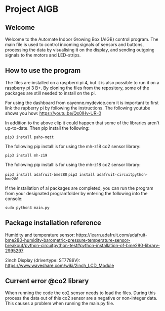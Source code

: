 # Project AIGB

Welcome
------
Welcome to the Automate Indoor Growing Box (AIGB) control program. The main file is used to control incoming signals of sensors  and buttons, processing the data by visualising it on the display, and sending outgoing signals to the motors and LED-strips.

How to use the program
------
The files are installed on a raspberri pi 4, but it is also possible to run it on a raspberry pi 3 B+. By cloning the files from the repository, some of the packages are still needed to install on the pi.

For using the dashboard from cayenne.mydevice.com it is important to first link the rapberry pi by following the instructions. The following youtube shows you how: https://youtu.be/Qx0IHv-UR-0

In addition to the above clip it could happen that some of the libraries aren't up-to-date. Then pip install the following:

```pip3 install paho-mqtt```

The following pip install is for using the mh-z18 co2 sensor library:

```pip3 install mh-z19```

The following pip install is for using the mh-z18 co2 sensor library:

```pip3 install adafruit-bme280```
```pip3 install adafruit-circuitpython-bme280```

If the installation of al packages are completed, you can run the program from your designated programfolder by entering the following into the console: 

```sudo python3 main.py```

Package installation reference
------
Humidity and temperature sensor: https://learn.adafruit.com/adafruit-bme280-humidity-barometric-pressure-temperature-sensor-breakout/python-circuitpython-test#python-installation-of-bme280-library-2995297

2inch Display (drivertype: ST7789V): https://www.waveshare.com/wiki/2inch_LCD_Module

Current error @co2 library
------
When running the code the co2 sensor needs to load the files. During this process the data out of this co2 sensor are a negative or non-integer data. This causes a problem when running the main.py file.
